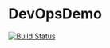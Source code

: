 # DevOpsDemo

[![Build Status](http://3.6.48.95:8080/buildStatus/icon?job=SpringAPI)](http://3.6.48.95:8080/job/SpringAPI/)

